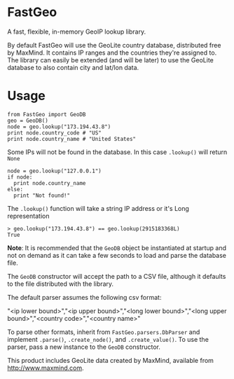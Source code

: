 FastGeo
=======

A fast, flexible, in-memory GeoIP lookup library.

By default FastGeo will use the GeoLite country database, distributed free by MaxMind. It contains IP ranges and the countries they're assigned to. The library can easily be extended (and will be later) to use the GeoLite database to also contain city and lat/lon data. 


Usage
=====

```
from FastGeo import GeoDB
geo = GeoDB()
node = geo.lookup("173.194.43.8")
print node.country_code # "US"
print node.country_name # "United States"
```

Some IPs will not be found in the database. In this case `.lookup()` will return `None`

```
node = geo.lookup("127.0.0.1")
if node:
  print node.country_name
else:
  print "Not found!"
```

The `.lookup()` function will take a string IP address or it's Long representation

```
> geo.lookup("173.194.43.8") == geo.lookup(2915183368L)
True
```
  

**Note**: It is recommended that the `GeoDB` object be instantiated at startup and not on demand as it can take a few seconds to load and parse the database file.

The `GeoDB` constructor will accept the path to a CSV file, although it defaults to the file distributed with the library.

The default parser assumes the following csv format:

"&lt;ip lower bound&gt;","&lt;ip upper bound&gt;","&lt;long lower bound&gt;","&lt;long upper bound&gt;","&lt;country code&gt;","&lt;country name&gt;"

To parse other formats, inherit from `FastGeo.parsers.DbParser` and implement `.parse()`, `.create_node()`, and `.create_value()`. To use the parser, pass a new instance to the `GeoDB` constructor.





This product includes GeoLite data created by MaxMind, available from
<a href="http://www.maxmind.com">http://www.maxmind.com</a>.
